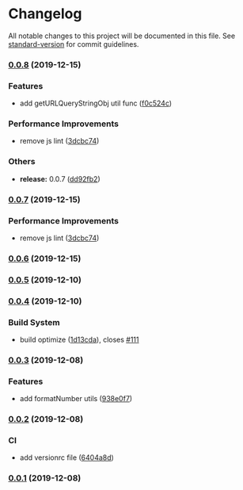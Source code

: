 # Changelog

All notable changes to this project will be documented in this file. See [standard-version](https://github.com/conventional-changelog/standard-version) for commit guidelines.

### [0.0.8](https://github.com/alanhg/jhipster-starter/compare/v0.0.6...v0.0.8) (2019-12-15)

### Features

- add getURLQueryStringObj util func ([f0c524c](https://github.com/alanhg/jhipster-starter/commit/f0c524c00dffdf493ef6ee6237f6952b80b0a7f1))

### Performance Improvements

- remove js lint ([3dcbc74](https://github.com/alanhg/jhipster-starter/commit/3dcbc7431fa321501ef944a679e8c7fbd0baac54))

### Others

- **release:** 0.0.7 ([dd92fb2](https://github.com/alanhg/jhipster-starter/commit/dd92fb2b2d00f4a1013dbd0b38fbc3be6e91d2ae))

### [0.0.7](https://github.com/alanhg/jhipster-starter/compare/v0.0.6...v0.0.7) (2019-12-15)

### Performance Improvements

- remove js lint ([3dcbc74](https://github.com/alanhg/jhipster-starter/commit/3dcbc7431fa321501ef944a679e8c7fbd0baac54))

### [0.0.6](https://github.com/alanhg/jhipster-starter/compare/v0.0.5...v0.0.6) (2019-12-15)

### [0.0.5](https://github.com/alanhg/jhipster-starter/compare/v0.0.4...v0.0.5) (2019-12-10)

### [0.0.4](https://github.com/alanhg/jhipster-starter/compare/v0.0.3...v0.0.4) (2019-12-10)

### Build System

- build optimize ([1d13cda](https://github.com/alanhg/jhipster-starter/commit/1d13cdafa993db2d49f5e4a29c89a96585f7e0ed)), closes [#111](http://1991421.cn/issues/111)

### [0.0.3](https://github.com/alanhg/jhipster-starter/compare/v0.0.2...v0.0.3) (2019-12-08)

### Features

- add formatNumber utils ([938e0f7](https://github.com/alanhg/jhipster-starter/commit/938e0f79875235037d6de24a9366724640d4cc81))

### [0.0.2](https://github.com/alanhg/jhipster-starter/compare/v0.0.1...v0.0.2) (2019-12-08)

### CI

- add versionrc file ([6404a8d](https://github.com/alanhg/jhipster-starter/commit/6404a8d0fb60563428e8c63116c794a197be8a27))

### [0.0.1](https://github.com/alanhg/jhipster-starter/compare/v0.0.7...v0.0.1) (2019-12-08)
